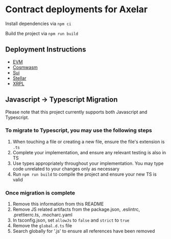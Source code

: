 # Contract deployments for Axelar

Install dependencies via
`npm ci`

Build the project via
`npm run build`

## Deployment Instructions

- [EVM](./evm/README.md)
- [Cosmwasm](./cosmwasm/README.md)
- [Sui](./sui/README.md)
- [Stellar](./stellar/README.md)
- [XRPL](./xrpl/README.md)

## Javascript -> Typescript Migration

Please note that this project currently supports both Javascript and Typescript.

### To migrate to Typescript, you may use the following steps

1. When touching a file or creating a new file, ensure the file's extension is `.ts`
2. Complete your implementation, and ensure any relevant testing is also in TS
3. Use types appropriately throughout your implementation. You may type code unrelated to your changes only as necessary
4. Run `npm run build` to compile the project and ensure your new TS is valid

### Once migration is complete

1. Remove this information from this README
2. Remove JS related artifacts from the package.json, .eslintrc, .prettierrc.ts, .mocharc.yaml
3. In tsconfig.json, set `allowJs` to `false` and `strict` to `true`
4. Remove the `global.d.ts` file
5. Search globally for '.js' to ensure all references have been removed
